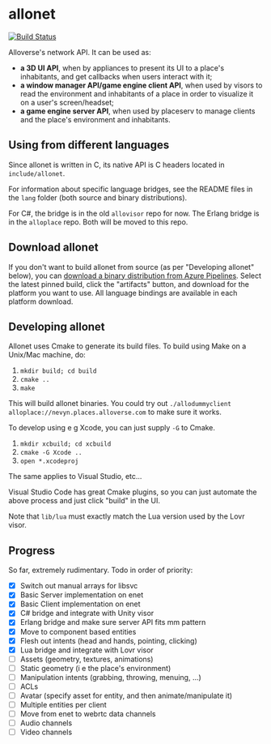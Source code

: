 # allonet

[![Build Status](https://dev.azure.com/alloverse/allonet/_apis/build/status/alloverse.allonet?branchName=master)](https://dev.azure.com/alloverse/allonet/_build/latest?definitionId=1?branchName=master)

Alloverse's network API. It can be used as:

* **a 3D UI API**, when by appliances to present its UI to a place's
  inhabitants, and get callbacks when users interact with it;
* **a window manager API/game engine client API**, when used by visors
  to read the environment and inhabitants of a place in order to visualize
  it on a user's screen/headset;
* **a game engine server API**, when used by placeserv to manage clients and
  the place's environment and inhabitants.

## Using from different languages

Since allonet is written in C, its native API is C headers located in `include/allonet`.

For information about specific language bridges, see the README files in the `lang`
folder (both source and binary distributions).

For C#, the bridge is in the old `allovisor` repo for now. The Erlang bridge is
in the `alloplace` repo. Both will be moved to this repo.

## Download allonet

If you don't want to build allonet from source (as per "Developing allonet" below),
you can [download a binary distribution from Azure 
Pipelines](https://dev.azure.com/alloverse/allonet/_build?definitionId=1). Select
the latest pinned build, click the "artifacts" button, and download for the platform
you want to use. All language bindings are available in each platform download.

## Developing allonet

Allonet uses Cmake to generate its build files. To build using Make on a Unix/Mac machine,
do:

1. `mkdir build; cd build`
2. `cmake ..`
3. `make`

This will build allonet binaries. You could try out `./allodummyclient alloplace://nevyn.places.alloverse.com`
to make sure it works.

To develop using e g Xcode, you can just supply `-G` to Cmake.

1. `mkdir xcbuild; cd xcbuild`
2. `cmake -G Xcode ..`
3. `open *.xcodeproj`

The same applies to Visual Studio, etc...

Visual Studio Code has great Cmake plugins, so you can just automate the above process
and just click "build" in the UI.

Note that `lib/lua` must exactly match the Lua version used by the Lovr visor.

## Progress

So far, extremely rudimentary. Todo in order of priority:

- [x] Switch out manual arrays for libsvc
- [x] Basic Server implementation on enet
- [x] Basic Client implementation on enet
- [x] C# bridge and integrate with Unity visor
- [x] Erlang bridge and make sure server API fits mm pattern
- [x] Move to component based entities
- [x] Flesh out intents (head and hands, pointing, clicking)
- [x] Lua bridge and integrate with Lovr visor
- [ ] Assets (geometry, textures, animations)
- [ ] Static geometry (i e the place's environment)
- [ ] Manipulation intents (grabbing, throwing, menuing, ...)
- [ ] ACLs
- [ ] Avatar (specify asset for entity, and then animate/manipulate it)
- [ ] Multiple entities per client
- [ ] Move from enet to webrtc data channels
- [ ] Audio channels
- [ ] Video channels
